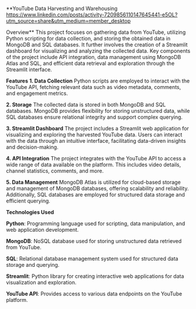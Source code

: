 


**YouTube Data Harvesting and Warehousing
https://www.linkedin.com/posts/activity-7209856110147645441-e5OL?utm_source=share&utm_medium=member_desktop

Overview**
		This project focuses on gathering data from YouTube, utilizing Python scripting for data collection, and storing the obtained data in MongoDB and SQL databases. It further involves the creation of a Streamlit dashboard for visualizing and analyzing the collected data. Key components of the project include API integration, data management using MongoDB Atlas and SQL, and efficient data retrieval and exploration through the Streamlit interface.

**Features**
**1. Data Collection**
	Python scripts are employed to interact with the YouTube API, fetching relevant data such as video metadata, comments, and engagement metrics.

**2. Storage**
	The collected data is stored in both MongoDB and SQL databases. MongoDB provides flexibility for storing unstructured data, while SQL databases ensure relational integrity and support complex querying.

**3. Streamlit Dashboard**
	The project includes a Streamlit web application for visualizing and exploring the harvested YouTube data. Users can interact with the data through an intuitive interface, facilitating data-driven insights and decision-making.

**4. API Integration**
	The project integrates with the YouTube API to access a wide range of data available on the platform. This includes video details, channel statistics, comments, and more.

**5. Data Management**
	MongoDB Atlas is utilized for cloud-based storage and management of MongoDB databases, offering scalability and reliability. Additionally, SQL databases are employed for structured data storage and efficient querying.

**Technologies Used**

**Python**: Programming language used for scripting, data manipulation, and web application development.

**MongoDB**: NoSQL database used for storing unstructured data retrieved from YouTube.

**SQL**: Relational database management system used for structured data storage and querying.

**Streamlit**: Python library for creating interactive web applications for data visualization and exploration.

**YouTube API**: Provides access to various data endpoints on the YouTube platform.


